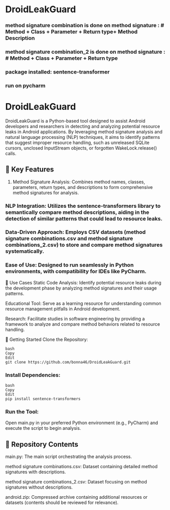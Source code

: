 # DroidLeakGuard
### method signature combination is done on method signature :  # Method + Class + Parameter + Return type+ Method Description
### method signature combination_2 is done on method signature :  # Method + Class + Parameter + Return type

### package installed: sentence-transformer
### run on pycharm

# DroidLeakGuard
DroidLeakGuard is a Python-based tool designed to assist Android developers and researchers in detecting and analyzing potential resource leaks in Android applications. By leveraging method signature analysis and natural language processing (NLP) techniques, it aims to identify patterns that suggest improper resource handling, such as unreleased SQLite cursors, unclosed InputStream objects, or forgotten WakeLock.release() calls.

## :mag_right: Key Features
1) Method Signature Analysis: Combines method names, classes, parameters, return types, and descriptions to form comprehensive method signatures for analysis.

### NLP Integration: Utilizes the sentence-transformers library to semantically compare method descriptions, aiding in the detection of similar patterns that could lead to resource leaks.

### Data-Driven Approach: Employs CSV datasets (method signature combinations.csv and method signature combinations_2.csv) to store and compare method signatures systematically.

### Ease of Use: Designed to run seamlessly in Python environments, with compatibility for IDEs like PyCharm.

🧪 Use Cases
Static Code Analysis: Identify potential resource leaks during the development phase by analyzing method signatures and their usage patterns.

Educational Tool: Serve as a learning resource for understanding common resource management pitfalls in Android development.

Research: Facilitate studies in software engineering by providing a framework to analyze and compare method behaviors related to resource handling.

🚀 Getting Started
Clone the Repository:
```
bash
Copy
Edit
git clone https://github.com/bonna46/DroidLeakGuard.git
```
### Install Dependencies:
```
bash
Copy
Edit
pip install sentence-transformers
```
### Run the Tool:
Open main.py in your preferred Python environment (e.g., PyCharm) and execute the script to begin analysis.

## 📂 Repository Contents
main.py: The main script orchestrating the analysis process.

method signature combinations.csv: Dataset containing detailed method signatures with descriptions.

method signature combinations_2.csv: Dataset focusing on method signatures without descriptions.

android.zip: Compressed archive containing additional resources or datasets (contents should be reviewed for relevance).

